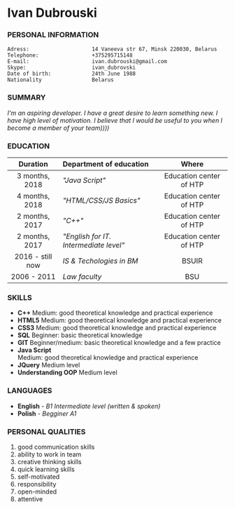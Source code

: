 #                            Ivan Dubrouski

###                        PERSONAL INFORMATION
```
Adress:	                   14 Vaneeva str 67, Minsk 220030, Belarus
Telephone:	               +375295715148
E-mail:	                   ivan.dubrouski@gmail.com
Skype:	                   ivan_dubrovski
Date of birth:	           24th June 1988
Nationality	               Belarus
```


###                              SUMMARY  

_I'm an aspiring developer. I have a great desire to learn something new.
I have high level of motivation. I believe that I would be useful to you
when I become a member of your team))))_


###                              EDUCATION

 |      Duration       |       Department of education              |        Where            |
 | :----------------:  | :----------------------------------------  | :---------------------: |
 | 3 months, 2018      | _"Java Script"_                            | Education center of HTP |
 | 4 months, 2018      | _"HTML/CSS/JS Basics"_                     | Education center of HTP |
 | 2 months, 2017      | _"C++"_                                    | Education center of HTP |
 | 2 months, 2017      | _"English for IT. Intermediate level"_     | Education center of HTP |
 | 2016 - still now    | _IS & Techologies in BM_                   | BSUIR                   |
 | 2006 - 2011         | _Law faculty_                              | BSU                     |



###                              SKILLS



* **C++**
Medium: good theoretical knowledge and practical experience 
* **HTML5**
Medium: good theoretical knowledge and practical experience 
* **CSS3** 
Medium: good theoretical knowledge and practical experience 
* **SQL** 
Beginner: basic theoretical knowledge 
* **GIT**
Beginner/medium: basic theoretical knowledge and a few practice 
* **Java Script**	 
Medium: good theoretical knowledge and practical experience 
* **JQuery**
Medium level 
* **Understanding OOP** 
Medium level 


###                             LANGUAGES


*  **English**   -   _B1 Intermediate level (written & spoken)_
*  **Polish**     -   _Begginer A1_
 



###                   PERSONAL QUALITIES
1. good communication skills
2. ability to work in team
3. creative thinking skills
4. quick learning skills
5. self-motivated
6. responsibility
7. open-minded
8. attentive

